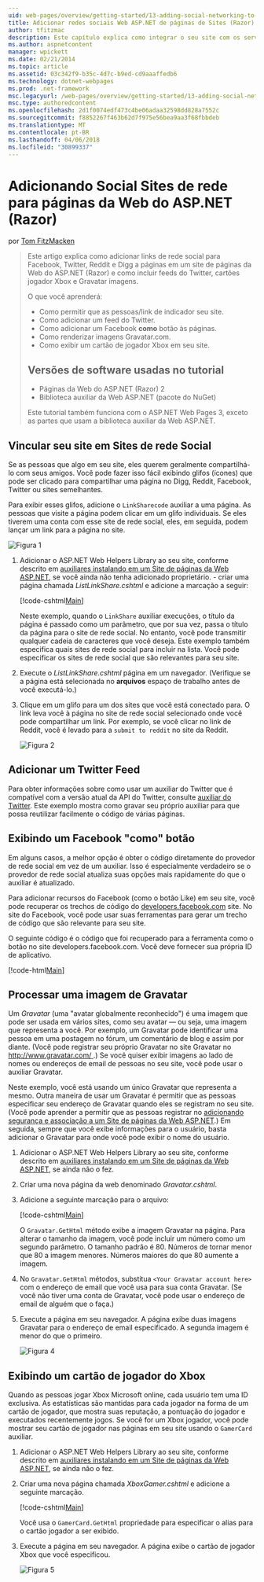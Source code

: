 ```yaml
---
uid: web-pages/overview/getting-started/13-adding-social-networking-to-your-web-site
title: Adicionar redes sociais Web ASP.NET de páginas de Sites (Razor) | Microsoft Docs
author: tfitzmac
description: Este capítulo explica como integrar o seu site com os serviços de rede sociais. Neste capítulo, você aprenderá como permitir que pessoas/link de indicador seu site...
ms.author: aspnetcontent
manager: wpickett
ms.date: 02/21/2014
ms.topic: article
ms.assetid: 03c342f9-b35c-4d7c-b9ed-cd9aaaffedb6
ms.technology: dotnet-webpages
ms.prod: .net-framework
msc.legacyurl: /web-pages/overview/getting-started/13-adding-social-networking-to-your-web-site
msc.type: authoredcontent
ms.openlocfilehash: 2d1f0074edf473c4be06adaa32598dd828a7552c
ms.sourcegitcommit: f8852267f463b62d7f975e56bea9aa3f68fbbdeb
ms.translationtype: MT
ms.contentlocale: pt-BR
ms.lasthandoff: 04/06/2018
ms.locfileid: "30899337"
---
```

<a name="adding-social-networking-to-aspnet-web-pages-razor-sites"></a>Adicionando Social Sites de rede para páginas da Web do ASP.NET (Razor)
====================
por [Tom FitzMacken](https://github.com/tfitzmac)

> Este artigo explica como adicionar links de rede social para Facebook, Twitter, Reddit e Digg a páginas em um site de páginas da Web do ASP.NET (Razor) e como incluir feeds do Twitter, cartões jogador Xbox e Gravatar imagens.
> 
> O que você aprenderá:
> 
> - Como permitir que as pessoas/link de indicador seu site.
> - Como adicionar um feed do Twitter.
> - Como adicionar um Facebook **como** botão às páginas.
> - Como renderizar imagens Gravatar.com.
> - Como exibir um cartão de jogador Xbox em seu site.
>   
> 
> ## <a name="software-versions-used-in-the-tutorial"></a>Versões de software usadas no tutorial
> 
> 
> - Páginas da Web do ASP.NET (Razor) 2
> - Biblioteca auxiliar da Web ASP.NET (pacote do NuGet)
>   
> 
> Este tutorial também funciona com o ASP.NET Web Pages 3, exceto as partes que usam a biblioteca auxiliar da Web ASP.NET.


<a id="Linking_Your_Website"></a>
## <a name="linking-your-website-on-social-networking-sites"></a>Vincular seu site em Sites de rede Social

Se as pessoas que algo em seu site, eles querem geralmente compartilhá-lo com seus amigos. Você pode fazer isso fácil exibindo glifos (ícones) que pode ser clicado para compartilhar uma página no Digg, Reddit, Facebook, Twitter ou sites semelhantes.

Para exibir esses glifos, adicione o `LinkSharecode` auxiliar a uma página. As pessoas que visite a página podem clicar em um glifo individuais. Se eles tiverem uma conta com esse site de rede social, eles, em seguida, podem lançar um link para a página no site.

![Figura 1](13-adding-social-networking-to-your-web-site/_static/image1.jpg)

1. Adicionar o ASP.NET Web Helpers Library ao seu site, conforme descrito em [auxiliares instalando em um Site de páginas da Web ASP.NET](https://go.microsoft.com/fwlink/?LinkId=252372), se você ainda não tenha adicionado proprietário. - criar uma página chamada *ListLinkShare.cshtml* e adicione a marcação a seguir:

    [!code-cshtml[Main](13-adding-social-networking-to-your-web-site/samples/sample1.cshtml)]

    Neste exemplo, quando o `LinkShare` auxiliar execuções, o título da página é passado como um parâmetro, que por sua vez, passa o título da página para o site de rede social. No entanto, você pode transmitir qualquer cadeia de caracteres que você deseja. Este exemplo também especifica quais sites de rede social para incluir na lista. Você pode especificar os sites de rede social que são relevantes para seu site.
2. Execute o *ListLinkShare.cshtml* página em um navegador. (Verifique se a página está selecionada no **arquivos** espaço de trabalho antes de você executá-lo.)
3. Clique em um glifo para um dos sites que você está conectado para. O link leva você à página no site de rede social selecionado onde você pode compartilhar um link. Por exemplo, se você clicar no link de Reddit, você é levado para a `submit to reddit` no site da Reddit.

     ![Figura 2](13-adding-social-networking-to-your-web-site/_static/image2.jpg)

<a id="Adding_a_Twitter_Feed"></a>
## <a name="adding-a-twitter-feed"></a>Adicionar um Twitter Feed

Para obter informações sobre como usar um auxiliar do Twitter que é compatível com a versão atual da API do Twitter, consulte [auxiliar do Twitter](../ui-layouts-and-themes/twitter-helper.md). Este exemplo mostra como gravar seu próprio auxiliar para que possa reutilizar facilmente o código de várias páginas.

<a id="Displaying_a_Facebook_Button"></a>
## <a name="displaying-a-facebook-quotlikequot-button"></a>Exibindo um Facebook &quot;como&quot; botão

Em alguns casos, a melhor opção é obter o código diretamente do provedor de rede social em vez de um auxiliar. Isso é especialmente verdadeiro se o provedor de rede social atualiza suas opções mais rapidamente do que o auxiliar é atualizado.

Para adicionar recursos do Facebook (como o botão Like) em seu site, você pode recuperar os trechos de código do [developers.facebook.com](https://developers.facebook.com/) site. No site do Facebook, você pode usar suas ferramentas para gerar um trecho de código que são relevante para seu site.

O seguinte código é o código que foi recuperado para a ferramenta como o botão no site developers.facebook.com. Você deve fornecer sua própria ID de aplicativo.

[!code-html[Main](13-adding-social-networking-to-your-web-site/samples/sample2.html?highlight=7-14,16-17)]

<a id="Rendering_a_Gravatar_Image"></a>
## <a name="rendering-a-gravatar-image"></a>Processar uma imagem de Gravatar

Um *Gravatar* (uma &quot;avatar globalmente reconhecido&quot;) é uma imagem que pode ser usada em vários sites, como seu avatar &#8212; ou seja, uma imagem que representa a você. Por exemplo, um Gravatar pode identificar uma pessoa em uma postagem no fórum, um comentário de blog e assim por diante. (Você pode registrar seu próprio Gravatar no site Gravatar no [ http://www.gravatar.com/ ](http://www.gravatar.com/).) Se você quiser exibir imagens ao lado de nomes ou endereços de email de pessoas no seu site, você pode usar o auxiliar Gravatar.

Neste exemplo, você está usando um único Gravatar que representa a mesmo. Outra maneira de usar um Gravatar é permitir que as pessoas especificar seu endereço de Gravatar quando eles se registram no seu site. (Você pode aprender a permitir que as pessoas registrar no [adicionando segurança e associação a um Site de páginas da Web ASP.NET](https://go.microsoft.com/fwlink/?LinkId=202904).) Em seguida, sempre que você exibe informações para o usuário, basta adicionar o Gravatar para onde você pode exibir o nome do usuário.

1. Adicionar o ASP.NET Web Helpers Library ao seu site, conforme descrito em [auxiliares instalando em um Site de páginas da Web ASP.NET](https://go.microsoft.com/fwlink/?LinkId=252372), se ainda não o fez.
2. Criar uma nova página da web denominado *Gravatar.cshtml*.
3. Adicione a seguinte marcação para o arquivo: 

    [!code-cshtml[Main](13-adding-social-networking-to-your-web-site/samples/sample3.cshtml)]

    O `Gravatar.GetHtml` método exibe a imagem Gravatar na página. Para alterar o tamanho da imagem, você pode incluir um número como um segundo parâmetro. O tamanho padrão é 80. Números de tornar menor que 80 a imagem menores. Números maiores do que 80 aumente a imagem.
4. No `Gravatar.GetHtml` métodos, substitua `<Your Gravatar account here>` com o endereço de email que você usa para sua conta Gravatar. (Se você não tiver uma conta de Gravatar, você pode usar o endereço de email de alguém que o faça.)
5. Execute a página em seu navegador. A página exibe duas imagens Gravatar para o endereço de email especificado. A segunda imagem é menor do que o primeiro. 

    ![Figura 4](13-adding-social-networking-to-your-web-site/_static/image3.jpg)

<a id="Displaying_an_Xbox_Gamer_Card"></a>
## <a name="displaying-an-xbox-gamer-card"></a>Exibindo um cartão de jogador do Xbox

Quando as pessoas jogar Xbox Microsoft online, cada usuário tem uma ID exclusiva. As estatísticas são mantidas para cada jogador na forma de um cartão de jogador, que mostra suas reputação, a pontuação do jogador e executados recentemente jogos. Se você for um Xbox jogador, você pode mostrar seu cartão de jogador nas páginas em seu site usando o `GamerCard` auxiliar.

1. Adicionar o ASP.NET Web Helpers Library ao seu site, conforme descrito em [auxiliares instalando em um Site de páginas da Web ASP.NET](https://go.microsoft.com/fwlink/?LinkId=252372), se ainda não o fez.
2. Criar uma nova página chamada *XboxGamer.cshtml* e adicione a seguinte marcação.

    [!code-cshtml[Main](13-adding-social-networking-to-your-web-site/samples/sample4.cshtml)]

    Você usa o `GamerCard.GetHtml` propriedade para especificar o alias para o cartão jogador a ser exibido.
3. Execute a página em seu navegador. A página exibe o cartão de jogador Xbox que você especificou.

    ![Figura 5](13-adding-social-networking-to-your-web-site/_static/image4.jpg)
